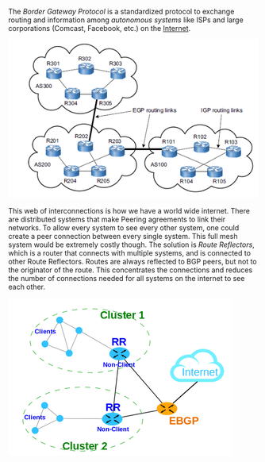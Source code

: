 
The *Border Gateway Protocol* is a standardized protocol to exchange routing and information among *autonomous systems* like ISPs and large corporations (Comcast, Facebook, etc.) on the [Internet](TCP-IP%20Model.md).

![](../Attachments/Pasted%20image%2020230125002258.png)

This web of interconnections is how we have a world wide internet. There are distributed systems that make Peering agreements to link their networks. To allow every system to see every other system, one could create a peer connection between every single system. This full mesh system would be extremely costly though. The solution is *Route Reflectors*, which is a router that connects with multiple systems, and is connected to other Route Reflectors. Routes are always reflected to BGP peers, but not to the originator of the route. This concentrates the connections and reduces the number of connections needed for all systems on the internet to see each other.

![](../Attachments/Pasted%20image%2020230125003651.png)
